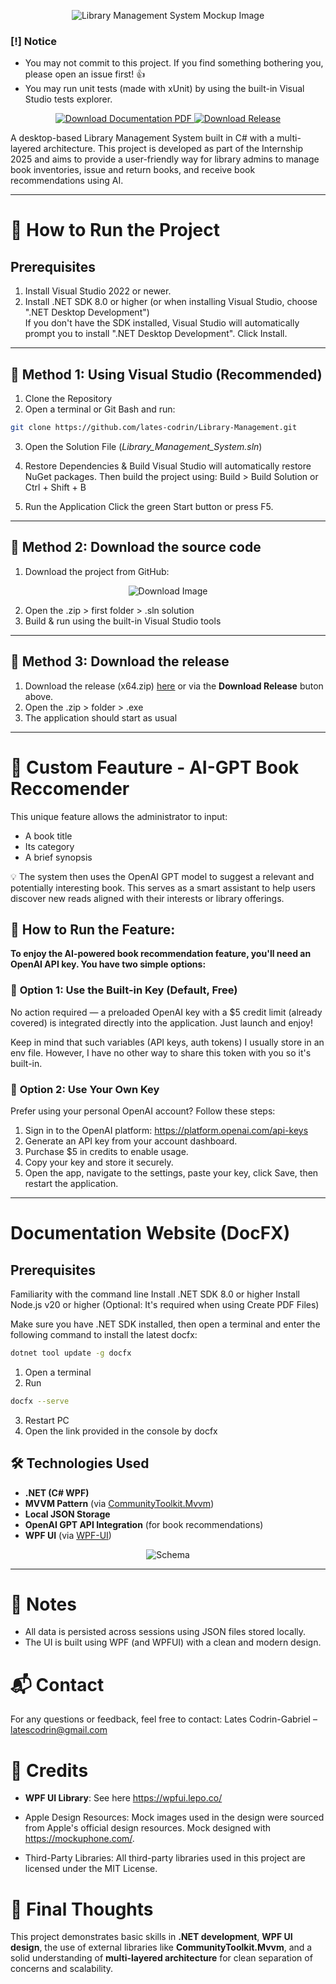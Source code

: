 <p align="center">
  <img src="https://i.imgur.com/w9A0rh2.png" alt="Library Management System Mockup Image" style="max-width: 100%; height: auto;" />
</p>


### [!] Notice
- You may not commit to this project. If you find something bothering you, please open an issue first! 👍
- You may run unit tests (made with xUnit) by using the built-in Visual Studio tests explorer.

<p align="center">
  <a href="https://github.com/lates-codrin/Library-Management/releases/download/v0.0.1-beta/Setup.pdf">
    <img src="https://img.shields.io/badge/📄%20Download-Documentation%20PDF-green?style=for-the-badge" alt="Download Documentation PDF"/>
  </a>
  <a href="https://github.com/lates-codrin/Library-Management/releases/download/v0.0.1-beta/x64.zip">
    <img src="https://img.shields.io/badge/📦%20Download-Release-orange?style=for-the-badge" alt="Download Release"/>
  </a>
</p>



A desktop-based Library Management System built in C# with a multi-layered architecture. This project is developed as part of the Internship 2025 and aims to provide a user-friendly way for library admins to manage book inventories, issue and return books, and receive book recommendations using AI.

---


# 🚀 How to Run the Project

## Prerequisites
1. Install Visual Studio 2022 or newer.
2. Install .NET SDK 8.0 or higher (or when installing Visual Studio, choose ".NET Desktop Development") <br>
   If you don't have the SDK installed, Visual Studio will automatically prompt you to install ".NET Desktop Development". Click Install.

---
## 🔷 Method 1: Using Visual Studio (Recommended)
1. Clone the Repository
2. Open a terminal or Git Bash and run:

```bash
git clone https://github.com/lates-codrin/Library-Management.git
```

3. Open the Solution File (*Library_Management_System.sln*)

4. Restore Dependencies & Build
Visual Studio will automatically restore NuGet packages. Then build the project using:
Build > Build Solution or Ctrl + Shift + B

5. Run the Application
Click the green Start button or press F5.

---

## 🔹 **Method 2: Download the source code**
1. Download the project from GitHub:
<p align="center">
  <img src="https://i.imgur.com/SdtVaA3.png" alt="Download Image" style="max-width: 100%; height: auto;" />
</p>


2. Open the .zip > first folder > .sln solution
3. Build & run using the built-in Visual Studio tools

---

## 🔹 **Method 3: Download the release**

1. Download the release (x64.zip) [here](https://github.com/lates-codrin/Library-Management/releases/tag/v0.0.1-beta) or via the **Download Release** buton above.
2. Open the .zip > folder > .exe
3. The application should start as usual

---

# 🤖 Custom Feauture - AI-GPT Book Reccomender
This unique feature allows the administrator to input:

* A book title
* Its category
* A brief synopsis

💡 The system then uses the OpenAI GPT model to suggest a relevant and potentially interesting book. This serves as a smart assistant to help users discover new reads aligned with their interests or library offerings.

## 🔶 How to Run the Feature:
**To enjoy the AI-powered book recommendation feature, you'll need an OpenAI API key. You have two simple options:**

### 🔹 **Option 1**: Use the Built-in Key (Default, Free)
No action required — a preloaded OpenAI key with a $5 credit limit (already covered) is integrated directly into the application. Just launch and enjoy! <br>

Keep in mind that such variables (API keys, auth tokens) I usually store in an env file. 
However, I have no other way to share this token with you so it's built-in. <br>

### 🔹 **Option 2**: Use Your Own Key
Prefer using your personal OpenAI account? Follow these steps:

1. Sign in to the OpenAI platform: https://platform.openai.com/api-keys
2. Generate an API key from your account dashboard.
3. Purchase $5 in credits to enable usage.
4. Copy your key and store it securely.
5. Open the app, navigate to the settings, paste your key, click Save, then restart the application.

---

# Documentation Website (DocFX)

## Prerequisites

Familiarity with the command line
Install .NET SDK 8.0 or higher
Install Node.js v20 or higher (Optional: It's required when using Create PDF Files)

Make sure you have .NET SDK installed, then open a terminal and enter the following command to install the latest docfx:
```bash
dotnet tool update -g docfx
```

1. Open a terminal
2. Run 
```bash
docfx --serve
```
3. Restart PC
4. Open the link provided in the console by docfx




## 🛠️ Technologies Used

- **.NET (C# WPF)**
- **MVVM Pattern** (via [CommunityToolkit.Mvvm](https://learn.microsoft.com/en-us/dotnet/communitytoolkit/mvvm/overview))
- **Local JSON Storage**
- **OpenAI GPT API Integration** (for book recommendations)
- **WPF UI** (via [WPF-UI](https://wpfui.lepo.co/))
  
<p align="center">
  <img src="https://i.imgur.com/oLldy3v.png" alt="Schema" style="max-width: 100%; height: auto;" />
</p>

---



# 📄 **Notes**
* All data is persisted across sessions using JSON files stored locally.
* The UI is built using WPF (and WPFUI) with a clean and modern design.



# 📬 **Contact**
For any questions or feedback, feel free to contact:
Lates Codrin-Gabriel – latescodrin@gmail.com


# 📝 **Credits**
* **WPF UI Library**: See here https://wpfui.lepo.co/

* Apple Design Resources: Mock images used in the design were sourced from Apple's official design resources. Mock designed with https://mockuphone.com/.

* Third-Party Libraries: All third-party libraries used in this project are licensed under the MIT License.

# 🏁 Final Thoughts
This project demonstrates basic skills in **.NET development**, **WPF UI design**, the use of external libraries like **CommunityToolkit.Mvvm**, and a solid understanding of **multi-layered architecture** for clean separation of concerns and scalability.
